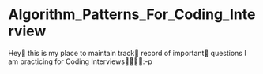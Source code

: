 # Algorithm_Patterns_For_Coding_Interview
Hey🤟 this is my place to maintain track🧾 record of important🙅‍ questions I am practicing for Coding Interviews👩‍💻👨‍💻:-p
